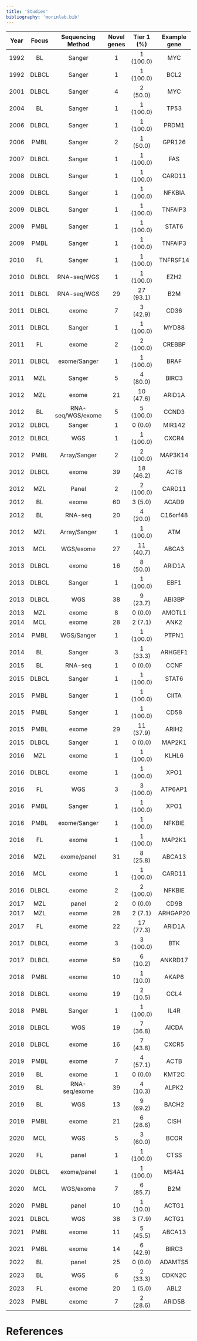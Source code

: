 ```yaml
---
title: 'Studies'
bibliography: 'morinlab.bib'
---
```


|Year|Focus|Sequencing Method|Novel genes| Tier 1 (%)|Example gene|Study|
|:-:|:-:|:-:|:-:|:-:|:-:|:-------:|
|1992|BL|Sanger|1|1 (100.0)|MYC|[@johnstonCmycHypermutationBurkitt1992](papers/johnstonCmycHypermutationBurkitt1992.md)|
|1992|DLBCL|Sanger|1|1 (100.0)|BCL2|[@tanakaFrequentIncidenceSomatic1992](papers/tanakaFrequentIncidenceSomatic1992.md)|
|2001|DLBCL|Sanger|4|2 (50.0)|MYC|[@pasqualucciHypermutationMultipleProtooncogenes2001](papers/pasqualucciHypermutationMultipleProtooncogenes2001.md)|
|2004|BL|Sanger|1|1 (100.0)|TP53|[@wildaInactivationARFMDM2p53Pathway2004](papers/wildaInactivationARFMDM2p53Pathway2004.md)|
|2006|DLBCL|Sanger|1|1 (100.0)|PRDM1|[@pasqualucciInactivationPRDM1BLIMP12006](papers/pasqualucciInactivationPRDM1BLIMP12006.md)|
|2006|PMBL|Sanger|2|1 (50.0)|GPR126|[@wenigerMutationsTumorSuppressor2006](papers/wenigerMutationsTumorSuppressor2006.md)|
|2007|DLBCL|Sanger|1|1 (100.0)|FAS|[@schollMutationsRegionFAS2007](papers/schollMutationsRegionFAS2007.md)|
|2008|DLBCL|Sanger|1|1 (100.0)|CARD11|[@lenzOncogenicCARD11Mutations2008](papers/lenzOncogenicCARD11Mutations2008.md)|
|2009|DLBCL|Sanger|1|1 (100.0)|NFKBIA|[@lakeMutationsNFKBIAEncoding2009](papers/lakeMutationsNFKBIAEncoding2009.md)|
|2009|DLBCL|Sanger|1|1 (100.0)|TNFAIP3|[@compagnoMutationsMultipleGenes2009](papers/compagnoMutationsMultipleGenes2009.md)|
|2009|PMBL|Sanger|1|1 (100.0)|STAT6|[@ritzRecurrentMutationsSTAT62009](papers/ritzRecurrentMutationsSTAT62009.md)|
|2009|PMBL|Sanger|1|1 (100.0)|TNFAIP3|[@schmitzTNFAIP3A20Tumor2009](papers/schmitzTNFAIP3A20Tumor2009.md)|
|2010|FL|Sanger|1|1 (100.0)|TNFRSF14|[@cheungAcquiredTNFRSF14Mutations2010](papers/cheungAcquiredTNFRSF14Mutations2010.md)|
|2010|DLBCL|RNA-seq/WGS|1|1 (100.0)|EZH2|[@morinSomaticMutationsAltering2010](papers/morinSomaticMutationsAltering2010.md)|
|2011|DLBCL|RNA-seq/WGS|29|27 (93.1)|B2M|[@morinFrequentMutationHistonemodifying2011](papers/morinFrequentMutationHistonemodifying2011.md)|
|2011|DLBCL|exome|7|3 (42.9)|CD36|[@pasqualucciAnalysisCodingGenome2011](papers/pasqualucciAnalysisCodingGenome2011.md)|
|2011|DLBCL|Sanger|1|1 (100.0)|MYD88|[@ngoOncogenicallyActiveMYD882011](papers/ngoOncogenicallyActiveMYD882011.md)|
|2011|FL|exome|2|2 (100.0)|CREBBP|[@pasqualucciInactivatingMutationsAcetyltransferase2011](papers/pasqualucciInactivatingMutationsAcetyltransferase2011.md)|
|2011|DLBCL|exome/Sanger|1|1 (100.0)|BRAF|[@tiacciBRAFMutationsHairycell2011](papers/tiacciBRAFMutationsHairycell2011.md)|
|2011|MZL|Sanger|5|4 (80.0)|BIRC3|[@rossiAlterationBIRC3Multiple2011](papers/rossiAlterationBIRC3Multiple2011.md)|
|2012|MZL|exome|21|10 (47.6)|ARID1A|[@rossiCodingGenomeSplenic2012](papers/rossiCodingGenomeSplenic2012.md)|
|2012|BL|RNA-seq/WGS/exome|5|5 (100.0)|CCND3|[@richterRecurrentMutationID32012](papers/richterRecurrentMutationID32012.md)|
|2012|DLBCL|Sanger|1|0 (0.0)|MIR142|[@kwanhianMicroRNA142Mutated202012](papers/kwanhianMicroRNA142Mutated202012.md)|
|2012|DLBCL|WGS|1|1 (100.0)|CXCR4|[@khodabakhshiRecurrentTargetsAberrant2012](papers/khodabakhshiRecurrentTargetsAberrant2012.md)|
|2012|PMBL|Array/Sanger|2|2 (100.0)|MAP3K14|[@ottoGeneticLesionsTRAF32012](papers/ottoGeneticLesionsTRAF32012.md)|
|2012|DLBCL|exome|39|18 (46.2)|ACTB|[@lohrDiscoveryPrioritizationSomatic2012](papers/lohrDiscoveryPrioritizationSomatic2012.md)|
|2012|MZL|Panel|2|2 (100.0)|CARD11|[@yanBCRTLRSignaling2012](papers/yanBCRTLRSignaling2012.md)|
|2012|BL|exome|60|3 (5.0)|ACAD9|[@loveGeneticLandscapeMutations2012](papers/loveGeneticLandscapeMutations2012.md)|
|2012|BL|RNA-seq|20|4 (20.0)|C16orf48|[@schmitzBurkittLymphomaPathogenesis2012](papers/schmitzBurkittLymphomaPathogenesis2012.md)|
|2012|MZL|Array/Sanger|1|1 (100.0)|ATM|[@braggioGenomicAnalysisMarginal2012](papers/braggioGenomicAnalysisMarginal2012.md)|
|2013|MCL|WGS/exome|27|11 (40.7)|ABCA3|[@beaLandscapeSomaticMutations2013](papers/beaLandscapeSomaticMutations2013.md)|
|2013|DLBCL|exome|16|8 (50.0)|ARID1A|[@zhangGeneticHeterogeneityDiffuse2013](papers/zhangGeneticHeterogeneityDiffuse2013.md)|
|2013|DLBCL|Sanger|1|1 (100.0)|EBF1|[@bohleRoleEarlyBcell2013](papers/bohleRoleEarlyBcell2013.md)|
|2013|DLBCL|WGS|38|9 (23.7)|ABI3BP|[@morinMutationalStructuralAnalysis2013](papers/morinMutationalStructuralAnalysis2013.md)|
|2013|MZL|exome|8|0 (0.0)|AMOTL1|[@parryWholeExomeSequencing2013](papers/parryWholeExomeSequencing2013.md)|
|2014|MCL|exome|28|2 (7.1)|ANK2|[@zhangGenomicLandscapeMantle2014](papers/zhangGenomicLandscapeMantle2014.md)|
|2014|PMBL|WGS/Sanger|1|1 (100.0)|PTPN1|[@gunawardanaRecurrentSomaticMutations2014](papers/gunawardanaRecurrentSomaticMutations2014.md)|
|2014|BL|Sanger|3|1 (33.3)|ARHGEF1|[@muppidiLossSignalingGa132014](papers/muppidiLossSignalingGa132014.md)|
|2015|BL|RNA-seq|1|0 (0.0)|CCNF|[@abateDistinctViralMutational2015](papers/abateDistinctViralMutational2015.md)|
|2015|DLBCL|Sanger|1|1 (100.0)|STAT6|[@yildizActivatingSTAT6Mutations2015](papers/yildizActivatingSTAT6Mutations2015.md)|
|2015|PMBL|Sanger|1|1 (100.0)|CIITA|[@mottokGenomicAlterationsCIITA2015](papers/mottokGenomicAlterationsCIITA2015.md)|
|2015|PMBL|Sanger|1|1 (100.0)|CD58|[@schneiderAlterationsCD58Gene2015](papers/schneiderAlterationsCD58Gene2015.md)|
|2015|PMBL|exome|29|11 (37.9)|ARIH2|[@reichelFlowSortingExome2015](papers/reichelFlowSortingExome2015.md)|
|2015|DLBCL|Sanger|1|0 (0.0)|MAP2K1|[@shinBRAFV600EMAP2K12015](papers/shinBRAFV600EMAP2K12015.md)|
|2016|MZL|exome|1|1 (100.0)|KLHL6|[@ganapathiGeneticLandscapeDural2016](papers/ganapathiGeneticLandscapeDural2016.md)|
|2016|DLBCL|exome|1|1 (100.0)|XPO1|[@mareschalWholeExomeSequencing2016](papers/mareschalWholeExomeSequencing2016.md)|
|2016|FL|WGS|3|3 (100.0)|ATP6AP1|[@okosunRecurrentMTORC1activatingRRAGC2016](papers/okosunRecurrentMTORC1activatingRRAGC2016.md)|
|2016|PMBL|Sanger|1|1 (100.0)|XPO1|[@jardinRecurrentMutationsExportin2016](papers/jardinRecurrentMutationsExportin2016.md)|
|2016|PMBL|exome/Sanger|1|1 (100.0)|NFKBIE|[@mansouriFrequentNFKBIEDeletions2016](papers/mansouriFrequentNFKBIEDeletions2016.md)|
|2016|FL|exome|1|1 (100.0)|MAP2K1|[@louissaintPediatrictypeNodalFollicular2016](papers/louissaintPediatrictypeNodalFollicular2016.md)|
|2016|MZL|exome/panel|31|8 (25.8)|ABCA13|[@spinaGeneticsNodalMarginal2016](papers/spinaGeneticsNodalMarginal2016.md)|
|2016|MCL|exome|1|1 (100.0)|CARD11|[@wuGeneticHeterogeneityPrimary2016](papers/wuGeneticHeterogeneityPrimary2016.md)|
|2016|DLBCL|exome|2|2 (100.0)|NFKBIE|[@morinGeneticLandscapesRelapsed2016](papers/morinGeneticLandscapesRelapsed2016.md)|
|2017|MZL|panel|2|0 (0.0)|CD9B|[@vandenbrandRecurrentMutationsGenes2017](papers/vandenbrandRecurrentMutationsGenes2017.md)|
|2017|MZL|exome|28|2 (7.1)|ARHGAP20|[@jalladesExomeSequencingIdentifies2017](papers/jalladesExomeSequencingIdentifies2017.md)|
|2017|FL|exome|22|17 (77.3)|ARID1A|[@krysiakRecurrentSomaticMutations2017b](papers/krysiakRecurrentSomaticMutations2017b.md)|
|2017|DLBCL|exome|3|3 (100.0)|BTK|[@albuquerqueEnhancingKnowledgeDiscovery2017](papers/albuquerqueEnhancingKnowledgeDiscovery2017.md)|
|2017|DLBCL|exome|59|6 (10.2)|ANKRD17|[@reddyGeneticFunctionalDrivers2017](papers/reddyGeneticFunctionalDrivers2017.md)|
|2018|PMBL|exome|10|1 (10.0)|AKAP6|[@tiacciPervasiveMutationsJAKSTAT2018](papers/tiacciPervasiveMutationsJAKSTAT2018.md)|
|2018|DLBCL|exome|19|2 (10.5)|CCL4|[@chapuyMolecularSubtypesDiffuse2018](papers/chapuyMolecularSubtypesDiffuse2018.md)|
|2018|PMBL|Sanger|1|1 (100.0)|IL4R|[@viganoSomaticIL4RMutations2018](papers/viganoSomaticIL4RMutations2018.md)|
|2018|DLBCL|WGS|19|7 (36.8)|AICDA|[@arthurGenomewideDiscoverySomatic2018](papers/arthurGenomewideDiscoverySomatic2018.md)|
|2018|DLBCL|exome|16|7 (43.8)|CXCR5|[@schmitzGeneticsPathogenesisDiffuse2018](papers/schmitzGeneticsPathogenesisDiffuse2018.md)|
|2019|PMBL|exome|7|4 (57.1)|ACTB|[@wienandGenomicAnalysesFlowsorted2019](papers/wienandGenomicAnalysesFlowsorted2019.md)|
|2019|BL|exome|1|0 (0.0)|KMT2C|[@zhouSporadicEndemicBurkitt2019](papers/zhouSporadicEndemicBurkitt2019.md)|
|2019|BL|RNA-seq/exome|39|4 (10.3)|ALPK2|[@paneaWholeGenomeLandscape2019](papers/paneaWholeGenomeLandscape2019.md)|
|2019|BL|WGS|13|9 (69.2)|BACH2|[@grandeGenomewideDiscoverySomatic2019](papers/grandeGenomewideDiscoverySomatic2019.md)|
|2019|PMBL|exome|21|6 (28.6)|CISH|[@mottokIntegrativeGenomicAnalysis2019](papers/mottokIntegrativeGenomicAnalysis2019.md)|
|2020|MCL|WGS|5|3 (60.0)|BCOR|[@nadeuGenomicEpigenomicInsights2020](papers/nadeuGenomicEpigenomicInsights2020.md)|
|2020|FL|panel|1|1 (100.0)|CTSS|[@barariaCathepsinAlterationsInduce2020](papers/barariaCathepsinAlterationsInduce2020.md)|
|2020|DLBCL|exome/panel|1|1 (100.0)|MS4A1|[@rushtonGeneticEvolutionaryPatterns2020](papers/rushtonGeneticEvolutionaryPatterns2020.md)|
|2020|MCL|WGS/exome|7|6 (85.7)|B2M|[@pararajalingamCodingNoncodingDrivers2020](papers/pararajalingamCodingNoncodingDrivers2020.md)|
|2020|PMBL|panel|10|1 (10.0)|ACTG1|[@deschGenotypingCirculatingTumor2020](papers/deschGenotypingCirculatingTumor2020.md)|
|2021|DLBCL|WGS|38|3 (7.9)|ACTG1|[@hubschmannMutationalMechanismsShaping2021](papers/hubschmannMutationalMechanismsShaping2021.md)|
|2021|PMBL|exome|11|5 (45.5)|ABCA13|[@sarkozyMutationalLandscapeGray2021](papers/sarkozyMutationalLandscapeGray2021.md)|
|2021|PMBL|exome|14|6 (42.9)|BIRC3|[@dunsCharacterizationDLBCLPMBL2021](papers/dunsCharacterizationDLBCLPMBL2021.md)|
|2022|BL|panel|25|0 (0.0)|ADAMTS5|[@burkhardtClinicalRelevanceMolecular2022](papers/burkhardtClinicalRelevanceMolecular2022.md)|
|2023|BL|WGS|6|2 (33.3)|CDKN2C|[@thomasGeneticSubgroupsInform2023](papers/thomasGeneticSubgroupsInform2023.md)|
|2023|FL|exome|20|1 (5.0)|ABL2|[@russler-germainMutationsAssociatedProgression2023](papers/russler-germainMutationsAssociatedProgression2023.md)|
|2023|PMBL|exome|7|2 (28.6)|ARID5B|[@gomezUltraDeepSequencingReveals2023](papers/gomezUltraDeepSequencingReveals2023.md)|

# References

